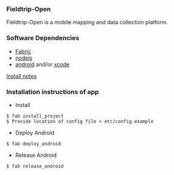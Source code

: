 ### Fieldtrip-Open

Fieldtrip-Open is a mobile mapping and data collection platform.

### Software Dependencies

  - [Fabric](http://docs.fabfile.org)
  - [nodejs](http://nodejs.org/)
  - [android](http://developer.android.com/index.html) and/or [xcode](https://developer.apple.com/xcode/)

[Install notes](INSTALL_DEPS.md)

### Installation instructions of app

* Install
```
$ fab install_project
$ Provide location of config file > etc/config.example
```

* Deploy Android
```
$ fab deploy_android
```

* Release Android
```
$ fab release_android
```
